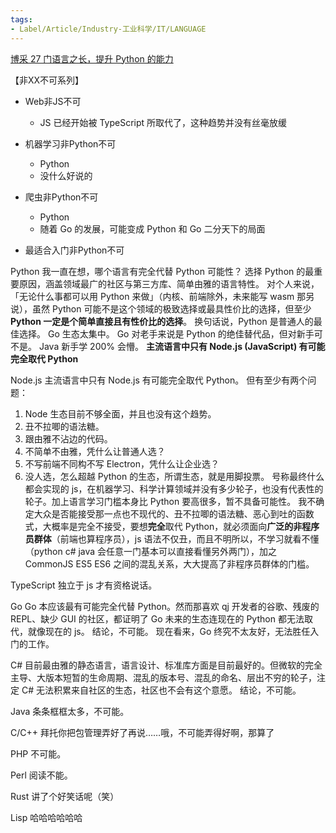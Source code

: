 ```yaml
---
tags:
- Label/Article/Industry-工业科学/IT/LANGUAGE
---
```


[博采 27 门语言之长，提升 Python 的能力](https://mp.weixin.qq.com/s/BBvhOCqKzNN7INx13yiUmQ)


【非XX不可系列】

- Web非JS不可
	* JS 已经开始被 TypeScript 所取代了，这种趋势并没有丝毫放缓
- 机器学习非Python不可
	* Python
	* 没什么好说的
- 爬虫非Python不可
	* Python
	* 随着 Go 的发展，可能变成 Python 和 Go 二分天下的局面




- 最适合入门非Python不可

Python
我一直在想，哪个语言有完全代替 Python 可能性？
选择 Python 的最重要原因，涵盖领域最广的社区与第三方库、简单由雅的语言特性。
对个人来说，「无论什么事都可以用 Python 来做」（内核、前端除外，未来能写 wasm 那另说），虽然 Python 可能不是这个领域的极致选择或最具性价比的选择，但至少 **Python 一定是个简单直接且有性价比的选择**。
换句话说，Python 是普通人的最佳选择。
Go 生态太集中。
Go 对老手来说是 Python 的绝佳替代品，但对新手可不是。
Java 新手学 200% 会懵。
**主流语言中只有 Node.js (JavaScript) 有可能完全取代 Python**

Node.js
主流语言中只有 Node.js 有可能完全取代 Python。
但有至少有两个问题：
1. Node 生态目前不够全面，并且也没有这个趋势。
2. 丑不拉唧的语法糖。
3. 跟由雅不沾边的代码。
4. 不简单不由雅，凭什么让普通人选？
5. 不写前端不同构不写 Electron，凭什么让企业选？
6. 没人选，怎么超越 Python 的生态，所谓生态，就是用脚投票。
号称最终什么都会实现的 js，在机器学习、科学计算领域并没有多少轮子，也没有代表性的轮子。加上语言学习门槛本身比 Python 要高很多，暂不具备可能性。
我不确定大众是否能接受那一点也不现代的、丑不拉唧的语法糖、恶心到吐的函数式，大概率是完全不接受，要想**完全**取代 Python，就必须面向**广泛的非程序员群体**（前端也算程序员），js 语法不仅丑，而且不明所以，不学习就看不懂（python c# java 会任意一门基本可以直接看懂另外两门），加之 CommonJS ES5 ES6 之间的混乱关系，大大提高了非程序员群体的门槛。

TypeScript
独立于 js 才有资格说话。

Go
Go 本应该最有可能完全代替 Python。然而那喜欢 qj 开发者的谷歌、残废的 REPL、缺少 GUI 的社区，都证明了 Go 未来的生态连现在的 Python 都无法取代，就像现在的 js。
结论，不可能。
现在看来，Go 终究不太友好，无法胜任入门的工作。

C#
目前最由雅的静态语言，语言设计、标准库方面是目前最好的。但微软的完全主导、大版本短暂的生命周期、混乱的版本号、混乱的命名、层出不穷的轮子，注定 C# 无法积累来自社区的生态，社区也不会有这个意愿。
结论，不可能。

Java
条条框框太多，不可能。

C/C++
拜托你把包管理弄好了再说……哦，不可能弄得好啊，那算了

PHP
不可能。

Perl
阅读不能。

Rust
讲了个好笑话呢（笑）

Lisp
哈哈哈哈哈哈